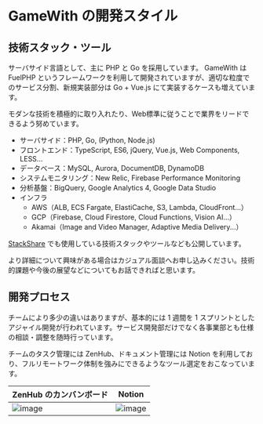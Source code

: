 # GameWith の開発スタイル

## 技術スタック・ツール

サーバサイド言語として、主に PHP と Go を採用しています。
GameWith は FuelPHP というフレームワークを利用して開発されていますが、適切な粒度でのサービス分割、新規実装部分は Go + Vue.js にて実装するケースも増えています。

モダンな技術を積極的に取り入れたり、Web標準に従うことで業界をリードできるよう努めています。

- サーバサイド：PHP, Go, (Python, Node.js)
- フロントエンド：TypeScript, ES6, jQuery, Vue.js, Web Components, LESS...
- データベース：MySQL, Aurora, DocumentDB, DynamoDB
- システムモニタリング：New Relic, Firebase Performance Monitoring
- 分析基盤：BigQuery, Google Analytics 4, Google Data Studio
- インフラ
    - AWS（ALB, ECS Fargate, ElastiCache, S3, Lambda, CloudFront...）
    - GCP（Firebase, Cloud Firestore, Cloud Functions, Vision AI...）
    - Akamai（Image and Video Manager, Adaptive Media Delivery...）

[StackShare](https://stackshare.io/gamewith-inc/gamewith) でも使用している技術スタックやツールなども公開しています。

より詳細について興味がある場合はカジュアル面談へお申し込みください。技術的課題や今後の展望などについてもお話できればと思います。

## 開発プロセス

チームにより多少の違いはありますが、基本的には 1 週間を 1 スプリントとしたアジャイル開発が行われています。サービス開発部だけでなく各事業部とも仕様の相談・調整を随時行っています。

チームのタスク管理には ZenHub、ドキュメント管理には Notion を利用しており、フルリモートワーク体制を強みにできるようなツール選定をおこなっています。

| ZenHub のカンバンボード | Notion |
| --- | --- |
| ![image](https://user-images.githubusercontent.com/1130921/115806189-41d0a180-a421-11eb-90cd-8f947d7a813e.png) | ![image](https://user-images.githubusercontent.com/1130921/115806224-501ebd80-a421-11eb-83b0-8b1755d7faf0.png) |

